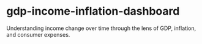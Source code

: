 # gdp-income-inflation-dashboard
Understanding income change over time through the lens of GDP, inflation, and consumer expenses.
